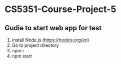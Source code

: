 # CS5351-Course-Project-5
## Gudie to start web app for test
1. install Node.js (https://nodejs.org/en)
2. Go to project directory
3. npm i
4. npm start
